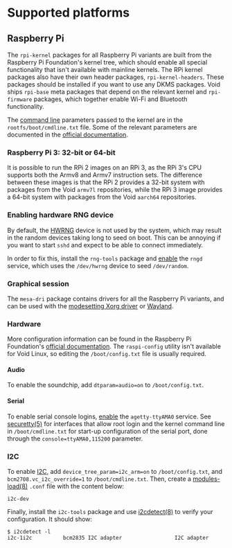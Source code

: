 # Supported platforms

## Raspberry Pi

The `rpi-kernel` packages for all Raspberry Pi variants are built from the
Raspberry Pi Foundation's kernel tree, which should enable all special
functionality that isn't available with mainline kernels. The RPi kernel
packages also have their own header packages, `rpi-kernel-headers`. These
packages should be installed if you want to use any DKMS packages. Void ships
`rpi-base` meta packages that depend on the relevant kernel and `rpi-firmware`
packages, which together enable Wi-Fi and Bluetooth functionality.

The [command line](../../../config/kernel.md#cmdline) parameters passed to the
kernel are in the `rootfs/boot/cmdline.txt` file. Some of the relevant
parameters are documented in the [official
documentation](https://www.raspberrypi.org/documentation/configuration/cmdline-txt.md).

### Raspberry Pi 3: 32-bit or 64-bit

It is possible to run the RPi 2 images on an RPi 3, as the RPi 3's CPU supports
both the Armv8 and Armv7 instruction sets. The difference between these images
is that the RPi 2 provides a 32-bit system with packages from the Void `armv7l`
repositories, while the RPi 3 image provides a 64-bit system with packages from
the Void `aarch64` repositories.

### Enabling hardware RNG device

By default, the
[HWRNG](https://en.wikipedia.org/wiki/Hardware_random_number_generator) device
is not used by the system, which may result in the random devices taking long to
seed on boot. This can be annoying if you want to start `sshd` and expect to be
able to connect immediately.

In order to fix this, install the `rng-tools` package and
[enable](../../../config/services/index.md#enabling-services) the `rngd`
service, which uses the `/dev/hwrng` device to seed `/dev/random`.

### Graphical session

The `mesa-dri` package contains drivers for all the Raspberry Pi variants, and
can be used with the [modesetting Xorg
driver](../../../config/graphical-session/xorg.md#modesetting) or
[Wayland](../../../config/graphical-session/wayland.md).

### Hardware

More configuration information can be found in the Raspberry Pi Foundation's
[official
documentation](https://www.raspberrypi.org/documentation/configuration/). The
`raspi-config` utility isn't available for Void Linux, so editing the
`/boot/config.txt` file is usually required.

#### Audio

To enable the soundchip, add `dtparam=audio=on` to `/boot/config.txt`.

#### Serial

To enable serial console logins,
[enable](../../../config/services/index.md#enabling-services) the
`agetty-ttyAMA0` service. See
[securetty(5)](https://man.voidlinux.org/securetty.5) for interfaces that allow
root login and the kernel command line in `/boot/cmdline.txt` for start-up
configuration of the serial port, done through the `console=ttyAMA0,115200`
parameter.

### I2C

To enable [I2C](https://en.wikipedia.org/wiki/I%C2%B2C), add
`device_tree_param=i2c_arm=on` to `/boot/config.txt`, and
`bcm2708.vc_i2c_override=1` to `/boot/cmdline.txt`. Then, create a
[modules-load(8)](https://man.voidlinux.org/modules-load.8) `.conf` file with
the content below:

```
i2c-dev
```

Finally, install the `i2c-tools` package and use
[i2cdetect(8)](https://man.voidlinux.org/i2cdetect.8) to verify your
configuration. It should show:

```
$ i2cdetect -l
i2c-1i2c          bcm2835 I2C adapter                 I2C adapter
```
